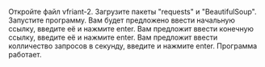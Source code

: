 Откройте файл vfriant-2. Загрузите пакеты "requests" и "BeautifulSoup". Запустите программу. Вам будет предложено ввести начальную ссылку, введите её и нажмите enter. Вам предложит ввести конечную ссылку, введите её и нажмите enter. Вам предложит ввести колличество запросов в секунду, введите и нажмите enter. Программа работает. 
